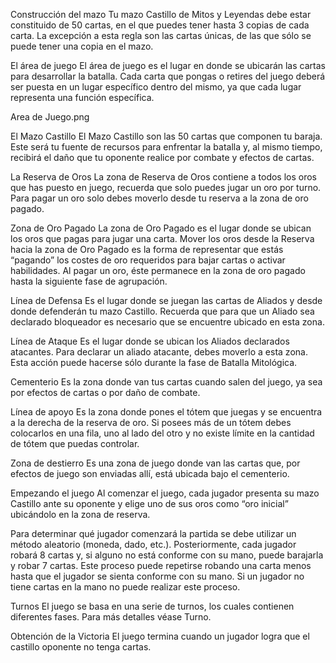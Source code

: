 Construcción del mazo
Tu mazo Castillo de Mitos y Leyendas debe estar constituido de 50 cartas, en el que puedes tener hasta 3 copias de cada carta. La excepción a esta regla son las cartas únicas, de las que sólo se puede tener una copia en el mazo.

El área de juego
El área de juego es el lugar en donde se ubicarán las cartas para desarrollar la batalla. Cada carta que pongas o retires del juego deberá ser puesta en un lugar específico dentro del mismo, ya que cada lugar representa una función específica.

Area de Juego.png

El Mazo Castillo
El Mazo Castillo son las 50 cartas que componen tu baraja. Este será tu fuente de recursos para enfrentar la batalla y, al mismo tiempo, recibirá el daño que tu oponente realice por combate y efectos de cartas.

La Reserva de Oros
La zona de Reserva de Oros contiene a todos los oros que has puesto en juego, recuerda que solo puedes jugar un oro por turno. Para pagar un oro solo debes moverlo desde tu reserva a la zona de oro pagado.

Zona de Oro Pagado
La zona de Oro Pagado es el lugar donde se ubican los oros que pagas para jugar una carta. Mover los oros desde la Reserva hacia la zona de Oro Pagado es la forma de representar que estás “pagando” los costes de oro requeridos para bajar cartas o activar habilidades. Al pagar un oro, éste permanece en la zona de oro pagado hasta la siguiente fase de agrupación.

Línea de Defensa
Es el lugar donde se juegan las cartas de Aliados y desde donde defenderán tu mazo Castillo. Recuerda que para que un Aliado sea declarado bloqueador es necesario que se encuentre ubicado en esta zona.

Línea de Ataque
Es el lugar donde se ubican los Aliados declarados atacantes. Para declarar un aliado atacante, debes moverlo a esta zona. Esta acción puede hacerse sólo durante la fase de Batalla Mitológica.

Cementerio
Es la zona donde van tus cartas cuando salen del juego, ya sea por efectos de cartas o por daño de combate.

Línea de apoyo
Es la zona donde pones el tótem que juegas y se encuentra a la derecha de la reserva de oro. Si posees más de un tótem debes colocarlos en una fila, uno al lado del otro y no existe límite en la cantidad de tótem que puedas controlar.

Zona de destierro
Es una zona de juego donde van las cartas que, por efectos de juego son enviadas allí, está ubicada bajo el cementerio.

Empezando el juego
Al comenzar el juego, cada jugador presenta su mazo Castillo ante su oponente y elige uno de sus oros como “oro inicial” ubicándolo en la zona de reserva.

Para determinar qué jugador comenzará la partida se debe utilizar un método aleatorio (moneda, dado, etc.). Posteriormente, cada jugador robará 8 cartas y, si alguno no está conforme con su mano, puede barajarla y robar 7 cartas. Este proceso puede repetirse robando una carta menos hasta que el jugador se sienta conforme con su mano. Si un jugador no tiene cartas en la mano no puede realizar este proceso.

Turnos
El juego se basa en una serie de turnos, los cuales contienen diferentes fases. Para más detalles véase Turno.

Obtención de la Victoria
El juego termina cuando un jugador logra que el castillo oponente no tenga cartas.